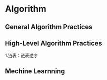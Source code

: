 # Algorithm

## General Algorithm Practices


## High-Level Algorithm Practices
 1.链表：链表逆序


## Mechine Learnning
